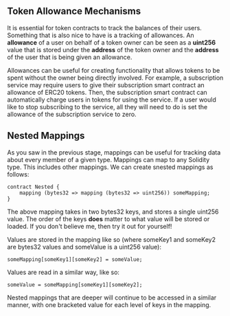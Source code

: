 ## Token Allowance Mechanisms
It is essential for token contracts to track the balances of their users. Something that is also nice to have is a tracking of allowances. An **allowance** of a user on behalf of a token owner can be seen as a **uint256** value that is stored under the **address** of the token owner and the **address** of the user that is being given an allowance. 

Allowances can be useful for creating functionality that allows tokens to be spent without the owner being directly involved. For example, a subscription service may require users to give their subscription smart contract an allowance of ERC20 tokens. Then, the subscription smart contract can automatically charge users in tokens for using the service. If a user would like to stop subscribing to the service, all they will need to do is set the allowance of the subscription service to zero. 

## Nested Mappings
As you saw in the previous stage, mappings can be useful for tracking data about every member of a given type. Mappings can map to any Solidity type. This includes other mappings. We can create snested mappings as follows: 

```
contract Nested {
    mapping (bytes32 => mapping (bytes32 => uint256)) someMapping;
}
```

The above mapping takes in two bytes32 keys, and stores a single uint256 value. The order of the keys **does** matter to what value will be stored or loaded. If you don't believe me, then try it out for yourself!

Values are stored in the mapping like so (where someKey1 and someKey2 are bytes32 values and someValue is a uint256 value):

```
someMapping[someKey1][someKey2] = someValue;
```

Values are read in a similar way, like so:

```
someValue = someMapping[someKey1][someKey2];
```

Nested mappings that are deeper will continue to be accessed in a similar manner, with one bracketed value for each level of keys in the mapping. 